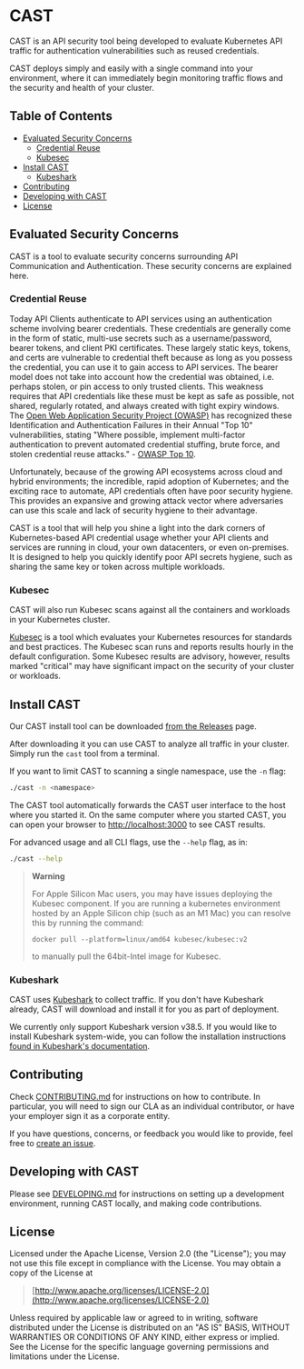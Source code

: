 
# CAST

CAST is an API security tool being developed to evaluate Kubernetes
API traffic for authentication vulnerabilities such as reused
credentials.

CAST deploys simply and easily with a single command into your environment,
where it can immediately begin monitoring traffic flows and the security and
health of your cluster.

<!-- START doctoc generated TOC please keep comment here to allow auto update -->
<!-- DON'T EDIT THIS SECTION, INSTEAD RE-RUN doctoc TO UPDATE -->
## Table of Contents

- [Evaluated Security Concerns](#evaluated-security-concerns)
  - [Credential Reuse](#credential-reuse)
  - [Kubesec](#kubesec)
- [Install CAST](#install-cast)
  - [Kubeshark](#kubeshark)
- [Contributing](#contributing)
- [Developing with CAST](#developing-with-cast)
- [License](#license)

<!-- END doctoc generated TOC please keep comment here to allow auto update -->

## Evaluated Security Concerns

CAST is a tool to evaluate security concerns surrounding API
Communication and Authentication. These security concerns are
explained here.

### Credential Reuse

Today API Clients authenticate to API services using an authentication
scheme involving bearer credentials. These credentials are generally
come in the form of static, multi-use secrets such as a
username/password, bearer tokens, and client PKI certificates. These
largely static keys, tokens, and certs are vulnerable to credential
theft because as long as you possess the credential, you can use it to
gain access to API services. The bearer model does not take into
account how the credential was obtained, i.e. perhaps stolen, or pin
access to only trusted clients.  This weakness requires that API
credentials like these must be kept as safe as possible, not shared,
regularly rotated, and always created with tight expiry windows. The
[Open Web Application Security Project (OWASP)](https://owasp.org/)
has recognized these Identification and Authentication Failures in
their Annual "Top 10" vulnerabilities, stating "Where possible,
implement multi-factor authentication to prevent automated credential
stuffing, brute force, and stolen credential reuse attacks." - [OWASP
Top
10](https://owasp.org/Top10/A07_2021-Identification_and_Authentication_Failures/).

Unfortunately, because of the growing API ecosystems across cloud and
hybrid environments; the incredible, rapid adoption of Kubernetes; and
the exciting race to automate, API credentials often have poor
security hygiene. This provides an expansive and growing attack vector
where adversaries can use this scale and lack of security hygiene to
their advantage.

CAST is a tool that will help you shine a light into the dark corners
of Kubernetes-based API credential usage whether your API clients and
services are running in cloud, your own datacenters, or even
on-premises. It is designed to help you quickly identify poor API
secrets hygiene, such as sharing the same key or token across multiple
workloads.

### Kubesec

CAST will also run Kubesec scans against all the containers and workloads in
your Kubernetes cluster.

[Kubesec](https://kubesec.io/) is a tool which evaluates your Kubernetes
resources for standards and best practices. The Kubesec scan runs and reports
results hourly in the default configuration. Some Kubesec results are advisory,
however, results marked "critical" may have significant impact on the security
of your cluster or workloads.

## Install CAST

Our CAST install tool can be downloaded [from the
Releases](https://github.com/corshatech/cast/releases) page.

After downloading it you can use CAST to analyze all traffic in your cluster.
Simply run the `cast` tool from a terminal.

If you want to limit CAST to scanning a single namespace, use the `-n` flag:

```bash
./cast -n <namespace>
```

The CAST tool automatically forwards the CAST user interface to the host where
you started it. On the same computer where you started CAST, you can open your
browser to [http://localhost:3000](http://localhost:3000/) to see CAST results.

For advanced usage and all CLI flags, use the `--help` flag, as in:

```bash
./cast --help
```

> **Warning**
>
> For Apple Silicon Mac users, you may have issues deploying the Kubesec
> component. If you are running a kubernetes environment hosted by an Apple
> Silicon chip (such as an M1 Mac) you can resolve this by running the command:
> ```
> docker pull --platform=linux/amd64 kubesec/kubesec:v2
> ```
> to manually pull the 64bit-Intel image for Kubesec.

### Kubeshark

CAST uses [Kubeshark](https://kubeshark.co/) to collect traffic. If you don't
have Kubeshark already, CAST will download and install it for you as part
of deployment.

We currently only support Kubeshark version v38.5. If you would like to install
Kubeshark system-wide, you can follow the installation instructions
[found in Kubeshark's documentation](https://docs.kubeshark.co/en/install).

## Contributing

Check [CONTRIBUTING.md](./CONTRIBUTING.md) for instructions on how to
contribute. In particular, you will need to sign our CLA as an individual
contributor, or have your employer sign it as a corporate entity.

If you have questions, concerns, or feedback you would like to provide, feel
free to [create an issue](https://github.com/corshatech/cast/issues/new/choose).

## Developing with CAST

Please see [DEVELOPING.md](./DEVELOPING.md) for instructions on setting up a
development environment, running CAST locally, and making code contributions.

## License

Licensed under the Apache License, Version 2.0 (the "License"); you
may not use this file except in compliance with the License.  You may
obtain a copy of the License at

> [http://www.apache.org/licenses/LICENSE-2.0](http://www.apache.org/licenses/LICENSE-2.0)

Unless required by applicable law or agreed to in writing, software
distributed under the License is distributed on an "AS IS" BASIS,
WITHOUT WARRANTIES OR CONDITIONS OF ANY KIND, either express or
implied.  See the License for the specific language governing
permissions and limitations under the License.
